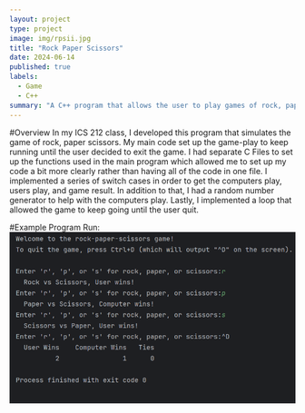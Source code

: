 ```yaml
---
layout: project
type: project
image: img/rpsii.jpg
title: "Rock Paper Scissors"
date: 2024-06-14
published: true
labels:
  - Game
  - C++
summary: "A C++ program that allows the user to play games of rock, paper, scissors."
---
```


#Overview
In my ICS 212 class, I developed this program that simulates the game of rock, paper scissors. My main code set up the game-play to keep running until the user decided to exit the game. I had separate C Files to set up the functions used in the main program which allowed me to set up my code a bit more clearly rather than having all of the code in one file.
I implemented a series of switch cases in order to get the computers play, users play, and game result. In addition to that, I had a random number generator to help with the computers play. Lastly, I implemented a loop that allowed the game to keep going until the user quit.

#Example Program Run:
<img src="../img/Screenshot 2024-09-12 003607.png"
      alt="The C-program runs games of rock-paper-scissors and prints the results when the user is done playing." >
